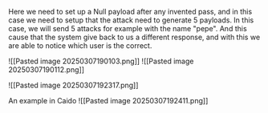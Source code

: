 Here we need to set up a Null payload after any invented pass, and in this case we need to setup that the attack need to generate 5 payloads. In this case, we will send 5 attacks for example with the name "pepe". And this cause that the system give back to us a different response, and with this we are able to notice which user is the correct.


![[Pasted image 20250307190103.png]]
![[Pasted image 20250307190112.png]]

![[Pasted image 20250307192317.png]]

An example in Caido
![[Pasted image 20250307192411.png]]
